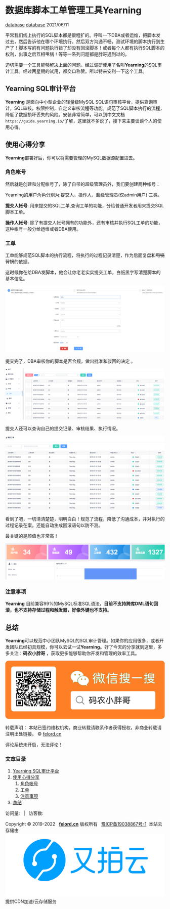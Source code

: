 # 数据库脚本工单管理工具Yearning

[database](https://felord.cn/categories/database/) [database](https://felord.cn/tags/database/) 2021/06/11

平常我们线上执行的SQL脚本都是很粗犷的。呼叫一下DBA或者运维，把脚本发过去，然后告诉他在哪个环境执行。然后双方沟通不畅，测试环境的脚本执行到生产了！脚本写的有问题执行错了却没有回滚脚本！或者每个人都有执行SQL脚本的权利，出事之后互相甩锅！等等一系列问题都是胖哥遇到过的。

迫切需要一个工具能够解决上面的问题。经过调研使用了名叫**Yearning**的SQL审计工具。经过两星期的试用，都交口称赞。所以特来安利一下这个工具。

## [](https://felord.cn/yearning.html#Yearning-SQL审计平台 "Yearning SQL审计平台")Yearning SQL审计平台

**Yearning** 是面向中小型企业的轻量级MySQL SQL语句审核平台，提供查询审计，SQL审核，权限控制，自定义审核流程等功能。规范了SQL脚本执行的流程，降低了数据损坏丢失的风险。安装非常简单，可以到中文文档 `https://guide.yearning.io/`了解，这里就不多说了，接下来主要谈谈个人的使用心得。

## [](https://felord.cn/yearning.html#使用心得分享 "使用心得分享")使用心得分享

**Yearning**部署好后，你可以将需要管理的MySQL数据源配置进去。

### [](https://felord.cn/yearning.html#角色帐号 "角色帐号")角色帐号

然后就是创建和分配帐号了，除了自带的超级管理员外，我们要创建两种帐号：

Yearning的用户角色分别为:提交人，操作人，超级管理员(仅admin用户) 三类。

**提交人帐号**: 用来提交的SQL工单,查询工单的功能，分给普通开发者用来提交SQL脚本工单。

**操作人帐号**: 除了有提交人帐号拥有的功能外，还有审核并执行SQL工单的功能，这种帐号一般分给运维或者DBA使用。

### [](https://felord.cn/yearning.html#工单 "工单")工单

工单能够规范SQL脚本的执行流程，将执行的过程记录清楚，作为后面复盘和~~甩锅背锅~~的依据。

这时候你在给DBA发脚本，他会让你老老实实提交工单，白纸黑字写清楚脚本的基本信息。

![提交SQL工单](media/提交SQL工单.png)

提交完了，DBA审核你的脚本是否合规，做出批准和驳回的决定 。

![SQL工单审核](media/SQL工单审核.png)

提交人还可以查询自己的提交记录、审核结果、执行情况。

![查询我的工单](media/查询我的工单.png)

看到了吧，一切清清楚楚，明明白白！规范了流程，降低了沟通成本，并对执行的过程记录在案。还能自动生成回滚语句以防不测。

最关键的是颜值也非常高！

![](media/20210527233632.png)

### [](https://felord.cn/yearning.html#注意事项 "注意事项")注意事项

**Yearning** 目前兼容99%的MySQL标准SQL语法，**目前不支持跨库DML语句回滚，也不支持存储过程和触发器，好像外键也不支持**。

## [](https://felord.cn/yearning.html#总结 "总结")总结

**Yearning**可以规范中小团队MySQL的SQL审计管理。如果你的应用很多，或者开发团队已经初具规模，你可以去试一试**Yearning**。好了今天的分享就到这里，多多关注：**码农小胖哥** ，获取更多能够帮助你开发和管理的效率工具。

![关注一下吧！](media/关注一下吧！.bmp)

转载声明： 本站已签约维权机构，商业转载请联系作者获得授权，非商业转载请注明出处链接。 © [felord.cn](https://felord.cn/yearning.html)

评论系统未开启，无法评论！

### 文章目录

1. [Yearning SQL审计平台](https://felord.cn/yearning.html#Yearning-SQL%E5%AE%A1%E8%AE%A1%E5%B9%B3%E5%8F%B0)
2. [使用心得分享](https://felord.cn/yearning.html#%E4%BD%BF%E7%94%A8%E5%BF%83%E5%BE%97%E5%88%86%E4%BA%AB)
    1. [角色帐号](https://felord.cn/yearning.html#%E8%A7%92%E8%89%B2%E5%B8%90%E5%8F%B7)
    2. [工单](https://felord.cn/yearning.html#%E5%B7%A5%E5%8D%95)
    3. [注意事项](https://felord.cn/yearning.html#%E6%B3%A8%E6%84%8F%E4%BA%8B%E9%A1%B9)
3. [总结](https://felord.cn/yearning.html#%E6%80%BB%E7%BB%93)

访问量:   |   访客数:

Copyright © 2019-2022   [**felord.cn**](https://felord.cn/) 版权所有   [豫ICP备19038867号-1](http://beian.miit.gov.cn/)  本站云存储由[![](media/upyun.svg)](https://www.upyun.com/?utm_source=lianmeng&utm_medium=referral)提供CDN加速/云存储服务